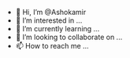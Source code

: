 - 👋 Hi, I’m @Ashokamir
- 👀 I’m interested in ...
- 🌱 I’m currently learning ...
- 💞️ I’m looking to collaborate on ...
- 📫 How to reach me ...

<!---
Ashokamir/Ashokamir is a ✨ special ✨ repository because its `README.md` (this file) appears on your GitHub profile.
You can click the Preview link to take a look at your changes.
--->
